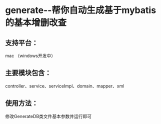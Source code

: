 # generate--帮你自动生成基于mybatis的基本增删改查

## 支持平台：
mac （windows开发中）

## 主要模块包含：
controller、service、serviceImpl、domain、mapper、xml

## 使用方法：
修改GenerateDB类文件基本参数并运行即可
